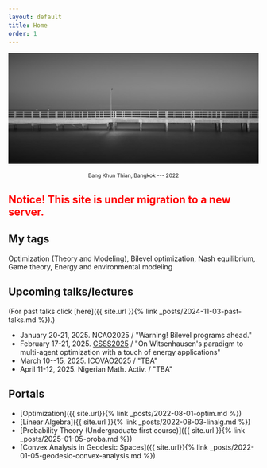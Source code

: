 ```yaml
---
layout: default
title: Home
order: 1
---
```


<!-- Google tag (gtag.js) -->
<script async src="https://www.googletagmanager.com/gtag/js?id=G-YDJ2EH8F91"></script>
<script>
  window.dataLayer = window.dataLayer || [];
  function gtag(){dataLayer.push(arguments);}
  gtag('js', new Date());

  gtag('config', 'G-YDJ2EH8F91');
</script>


![renewable](/assets/images/bkt.jpg)
<center><p style="font-size:8pt;"> Bang Khun Thian, Bangkok --- 2022 </p></center>

<h2 style="color:red;">Notice! This site is under migration to a new server.</h2>

## My tags

Optimization (Theory and Modeling), Bilevel optimization, Nash equilibrium, Game theory, Energy and environmental modeling

## Upcoming talks/lectures

(For past talks click [here]({{ site.url }}{% link _posts/2024-11-03-past-talks.md %}).)

- January 20-21, 2025. NCAO2025 / "Warning! Bilevel programs ahead."
- February 17-21, 2025. [CSSS2025](https://math.sc.su.ac.th/csss2025/) / "On Witsenhausen's paradigm to multi-agent optimization with a touch of energy applications"
- March 10--15, 2025. ICOVAO2025 / "TBA"
- April 11-12, 2025. Nigerian Math. Activ. / "TBA"

## Portals

- [Optimization]({{ site.url}}{% link _posts/2022-08-01-optim.md %})
- [Linear Algebra]({{ site.url }}{% link _posts/2022-08-03-linalg.md %})
- [Probability Theory (Undergraduate first course)]({{ site.url }}{% link _posts/2025-01-05-proba.md %})
- [Convex Analysis in Geodesic Spaces]({{ site.url}}{% link _posts/2022-01-05-geodesic-convex-analysis.md %})
